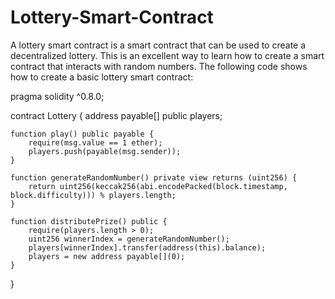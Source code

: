 # Lottery-Smart-Contract
A lottery smart contract is a smart contract that can be used to create a decentralized lottery. This is an excellent way to learn how to create a smart contract that interacts with random numbers. The following code shows how to create a basic lottery smart contract:



pragma solidity ^0.8.0;

contract Lottery {
    address payable[] public players;

    function play() public payable {
        require(msg.value == 1 ether);
        players.push(payable(msg.sender));
    }

    function generateRandomNumber() private view returns (uint256) {
        return uint256(keccak256(abi.encodePacked(block.timestamp, block.difficulty))) % players.length;
    }

    function distributePrize() public {
        require(players.length > 0);
        uint256 winnerIndex = generateRandomNumber();
        players[winnerIndex].transfer(address(this).balance);
        players = new address payable[](0);
    }
}
